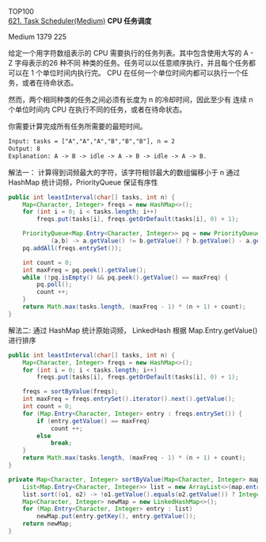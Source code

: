 TOP100  
[621. Task Scheduler(Medium)](https://leetcode.com/problems/task-scheduler/)
**CPU 任务调度**  
  
  
Medium
1379
225  
  
    
给定一个用字符数组表示的 CPU 需要执行的任务列表。其中包含使用大写的 A - Z 字母表示的26 种不同
种类的任务。任务可以以任意顺序执行，并且每个任务都可以在 1 个单位时间内执行完。
CPU 在任何一个单位时间内都可以执行一个任务，或者在待命状态。

然而，两个相同种类的任务之间必须有长度为 n 的冷却时间，因此至少有
连续 n 个单位时间内 CPU 在执行不同的任务，或者在待命状态。

你需要计算完成所有任务所需要的最短时间。
```html
Input: tasks = ["A","A","A","B","B","B"], n = 2
Output: 8
Explanation: A -> B -> idle -> A -> B -> idle -> A -> B.
```

解法一： 计算得到词频最大的字符，该字符相邻最大的数组偏移小于 n
通过 HashMap 统计词频，PriorityQueue 保证有序性
```java
public int leastInterval(char[] tasks, int n) {
    Map<Character, Integer> freqs = new HashMap<>();
    for (int i = 0; i < tasks.length; i++)
        freqs.put(tasks[i], freqs.getOrDefault(tasks[i], 0) + 1);

    PriorityQueue<Map.Entry<Character, Integer>> pq = new PriorityQueue<>(
            (a,b) -> a.getValue() != b.getValue() ? b.getValue() - a.getValue() : a.getKey() - b.getKey());
    pq.addAll(freqs.entrySet());

    int count = 0;
    int maxFreq = pq.peek().getValue();
    while (!pq.isEmpty() && pq.peek().getValue() == maxFreq) {
        pq.poll();
        count ++;
    }
    return Math.max(tasks.length, (maxFreq - 1) * (n + 1) + count);
}
```

解法二: 通过 HashMap 统计原始词频， LinkedHash 根据 Map.Entry.getValue() 进行排序
```java
public int leastInterval(char[] tasks, int n) {
    Map<Character, Integer> freqs = new HashMap<>();
    for (int i = 0; i < tasks.length; i++)
        freqs.put(tasks[i], freqs.getOrDefault(tasks[i], 0) + 1);

    freqs = sortByValue(freqs);
    int maxFreq = freqs.entrySet().iterator().next().getValue();
    int count = 0;
    for (Map.Entry<Character, Integer> entry : freqs.entrySet()) {
        if (entry.getValue() == maxFreq)
            count ++;
        else
            break;
    }
    return Math.max(tasks.length, (maxFreq - 1) * (n + 1) + count);
}

private Map<Character, Integer> sortByValue(Map<Character, Integer> map) {
    List<Map.Entry<Character, Integer>> list = new ArrayList<>(map.entrySet());
    list.sort((o1, o2) -> !o1.getValue().equals(o2.getValue()) ? Integer.compare(o2.getValue(), o1.getValue()) : Character.compare(o1.getKey(), o2.getKey()));
    Map<Character, Integer> newMap = new LinkedHashMap<>();
    for (Map.Entry<Character, Integer> entry : list)
        newMap.put(entry.getKey(), entry.getValue());
    return newMap;
}
```